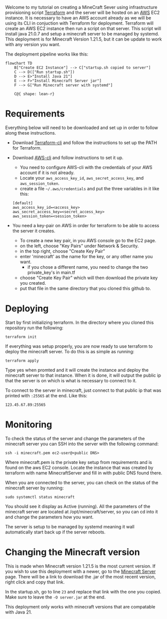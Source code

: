 Welcome to my tutorial on creating a MineCraft Sever using infrastructure provisioning script [Terraform](https://developer.hashicorp.com/terraform/tutorials/aws-get-started) and the server will be hosted on an [AWS](https://aws.amazon.com/) EC2 instance. It is necessary to have an AWS account already as we will be using its CLI in conjuction with Terraform for deployment. Terraform will create an AWS EC2 instance then run a script on that server. This script will install java 21.0.7 and setup a minecraft server to be managed by systemd. This deployment is for Minecraft Version 1.21.5, but it can be update to work with any version you want.

The deployment pipeline works like this:

```mermaid
flowchart TD
    B["Create EC2 Instance"] --> C["startup.sh copied to server"]
    C --> D(["Run startup.sh"])
    D --> E>"Install Java 21"]
    E --> F>"Install Minecraft Server jar"]
    F --> G["Run Minecraft server with systemd"]

    C@{ shape: lean-r}
```

# Requirements
Everything below will need to be downloaded and set up in order to follow along these instructions.
- Download [Terraform-cli](https://developer.hashicorp.com/terraform/tutorials/aws-get-started/install-cli) and follow the instructions to set up the PATH for Terraform.
- Download [AWS-cli](https://docs.aws.amazon.com/cli/latest/userguide/getting-started-install.html) and follow instructions to set it up.
    - You need to configure AWS-cli with the credentials of your AWS account if it is not already.
    - Locate your `aws_access_key_id`, `aws_secret_access_key`, and `aws_session_token`. 
    - create a file `~/.aws/credentials` and put the three variables in it like this:

    ```
    [default]
    aws_access_key_id=<access_key>
    aws_secret_access_key=<secret_access_key>
    aws_session_token=<session_token>
    ```
- You need a key-pair on AWS in order for terraform to be able to access the server it creates.
    - To create a new key pair, in you AWS console go to the EC2 page.
    - on the left, choose "Key Pairs" under Network & Security.
    - in the top right, choose "Create Key Pair"
    - enter 'minecraft' as the name for the key, or any other name you want.
        - if you chose a different name, you need to change the two private_key's in main.tf
    - choose "Create Key Pair" which will then download the private key you created.
    - put that file in the same directory that you cloned this github to.

# Deploying
Start by first initializing terraform.
In the directory where you cloned this repository run the following:

    terraform init

If everything was setup properly, you are now ready to use terraform to deploy the minecraft server. To do this is as simple as running:

    terraform apply

Type yes when promted and it will create the instance and deploy the minecraft server to that instance. When it is done, it will output the public ip that the server is on which is what is necessary to connect to it.

To connect to the server in minecraft, just connect to that public ip that was printed with `:25565` at the end. Like this:

    123.45.67.89:25565

# Monitoring
To check the status of the server and change the parameters of the minecraft server you can SSH into the server with the following command:

    ssh -i minecraft.pem ec2-user@<public DNS>

Where minecraft.pem is the private key setup from requirements and <public DNS> is found on the aws EC2 console. Locate the instance that was created by terraform with name MinecraftServer and fill in <public DNS> with public DNS found there.

When you are connected to the server, you can check on the status of the minecraft server by running:

    sudo systemctl status minecraft

You should see it display as Active (running). All the parameters of the minecraft server are located at /opt/minecraft/server, so you can cd into it and change the parameters how you want.

The server is setup to be managed by systemd meaning it wall automatically start back up if the server reboots.

# Changing the Minecraft version
This is made when Minecraft version 1.21.5 is the most current version. If you wish to use this deployment with a newer, go to the [Minecraft Server](https://www.minecraft.net/en-us/download/server) page. There will be a link to download the .jar of the most recent version, right click and copy that link.

In the startup.sh, go to line `23` and replace that link with the one you copied. Make sure to leave the `-O server.jar` at the end.

This deployment only works with minecraft versions that are compatable with Java 21.